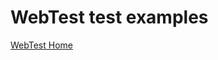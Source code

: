 # WebTest test examples

[WebTest Home](https://docs.pylonsproject.org/projects/webtest/en/latest/)
